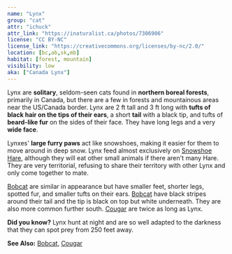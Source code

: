 ```yaml
---
name: "Lynx"
group: "cat"
attr: "ichuck"
attr_link: "https://inaturalist.ca/photos/7306906"
license: "CC BY-NC"
license_link: "https://creativecommons.org/licenses/by-nc/2.0/"
location: [bc,ab,sk,mb]
habitat: [forest, mountain]
visibility: low
aka: ["Canada Lynx"]
---
```

Lynx are **solitary**, seldom-seen cats found in **northern boreal forests**, primarily in Canada, but there are a few in forests and mountainous areas near the US/Canada border. Lynx are 2 ft tall and 3 ft long with **tufts of black hair **on the** tips **of their** ears**, a short **tail** with a black tip, and tufts of **beard-like fur** on the sides of their face. They have long legs and a very **wide face**.

Lynxes' **large furry paws** act like snowshoes, making it easier for them to move around in deep snow. Lynx feed almost exclusively on [Snowshoe Hare](/animals/snowhare), although they will eat other small animals if there aren't many Hare. They are very territorial, refusing to share their territory with other Lynx and only come together to mate.

[Bobcat](/animals/bobcat) are similar in appearance but have smaller feet, shorter legs, spotted fur, and smaller tufts on their ears. [Bobcat](/animals/bobcat) have black stripes around their tail and the tip is black on top but white underneath. They are also more common further south. [Cougar](/animals/cougar) are twice as long as Lynx.

**Did you know?** Lynx hunt at night and are so well adapted to the darkness that they can spot prey from 250 feet away.

<!-- generated, do not edit -->
**See Also:**
[Bobcat](/animals/bobcat),
[Cougar](/animals/cougar)
